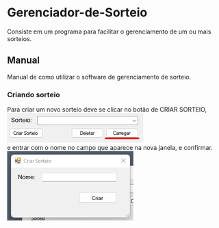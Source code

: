 # Gerenciador-de-Sorteio
Consiste em um programa para facilitar o gerenciamento de um ou mais sorteios.

## Manual
Manual de como utilizar o software de gerenciamento de sorteio.
### Criando sorteio
Para criar um novo sorteio deve se clicar no botão de CRIAR SORTEIO,</br>
![Alt text](/imgs/carregar_sorteio.png "Botão criar sorteio")</br>
e entrar com o nome no campo que aparece na nova janela, e confirmar.</br>
![Alt text](/imgs/janela_criar_sorteio.png "Janela para criar sorteio")</br>
